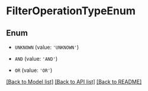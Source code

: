 # FilterOperationTypeEnum


## Enum

* `UNKNOWN` (value: `'UNKNOWN'`)

* `AND` (value: `'AND'`)

* `OR` (value: `'OR'`)

[[Back to Model list]](../README.md#documentation-for-models) [[Back to API list]](../README.md#documentation-for-api-endpoints) [[Back to README]](../README.md)


